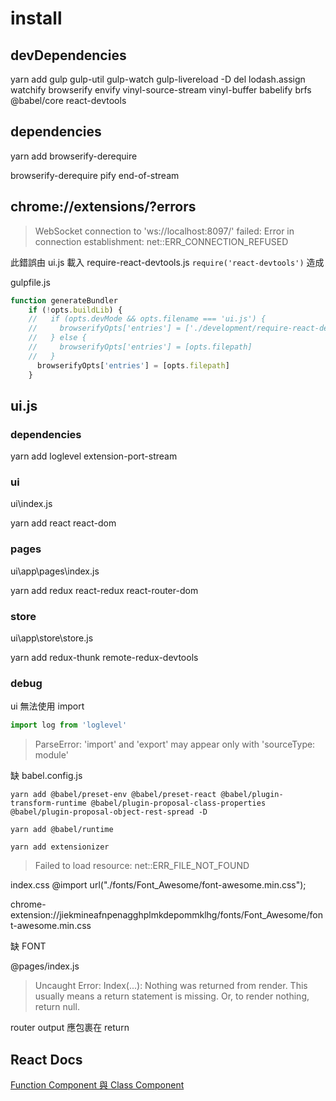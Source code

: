 # install

## devDependencies

yarn add gulp gulp-util gulp-watch gulp-livereload -D
del lodash.assign watchify browserify envify 
vinyl-source-stream vinyl-buffer
babelify brfs
@babel/core
react-devtools


## dependencies

yarn add browserify-derequire

browserify-derequire
pify end-of-stream

## chrome://extensions/?errors

> WebSocket connection to 'ws://localhost:8097/' failed: Error in connection establishment: net::ERR_CONNECTION_REFUSED

此錯誤由 ui.js 載入 require-react-devtools.js  `require('react-devtools')` 造成

gulpfile.js

```js
function generateBundler
    if (!opts.buildLib) {
    //   if (opts.devMode && opts.filename === 'ui.js') {
    //     browserifyOpts['entries'] = ['./development/require-react-devtools.js', opts.filepath]
    //   } else {
    //     browserifyOpts['entries'] = [opts.filepath]
    //   }
      browserifyOpts['entries'] = [opts.filepath] 
    }
````

## ui.js

### dependencies

yarn add loglevel
extension-port-stream

### ui

ui\index.js

yarn add react react-dom

### pages

ui\app\pages\index.js

yarn add redux react-redux react-router-dom

### store

ui\app\store\store.js

yarn add redux-thunk remote-redux-devtools 

### debug

ui 無法使用 import

```js
import log from 'loglevel'
```

> ParseError: 'import' and 'export' may appear only with 'sourceType: module'

缺 babel.config.js

`yarn add @babel/preset-env @babel/preset-react @babel/plugin-transform-runtime @babel/plugin-proposal-class-properties @babel/plugin-proposal-object-rest-spread -D`

`yarn add @babel/runtime`

`yarn add extensionizer`

> Failed to load resource: net::ERR_FILE_NOT_FOUND

index.css @import url("./fonts/Font_Awesome/font-awesome.min.css");

chrome-extension://jiekmineafnpenagghplmkdepommklhg/fonts/Font_Awesome/font-awesome.min.css

缺 FONT

@pages/index.js

> Uncaught Error: Index(...): Nothing was returned from render. This usually means a return statement is missing. Or, to render nothing, return null.

router output 應包裹在 return

## React Docs

[Function Component 與 Class Component](https://zh-hant.reactjs.org/docs/components-and-props.html)
  